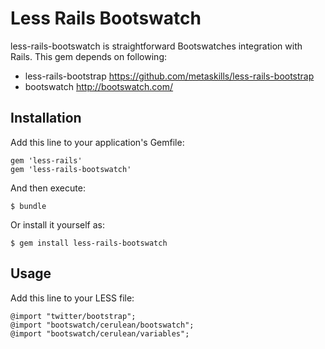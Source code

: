 # Less Rails Bootswatch

less-rails-bootswatch is straightforward Bootswatches integration with Rails.
This gem depends on following:

* less-rails-bootstrap https://github.com/metaskills/less-rails-bootstrap
* bootswatch http://bootswatch.com/

## Installation

Add this line to your application's Gemfile:

    gem 'less-rails'
    gem 'less-rails-bootswatch'

And then execute:

    $ bundle

Or install it yourself as:

    $ gem install less-rails-bootswatch

## Usage

Add this line to your LESS file:

    @import "twitter/bootstrap";
    @import "bootswatch/cerulean/bootswatch";
    @import "bootswatch/cerulean/variables";
